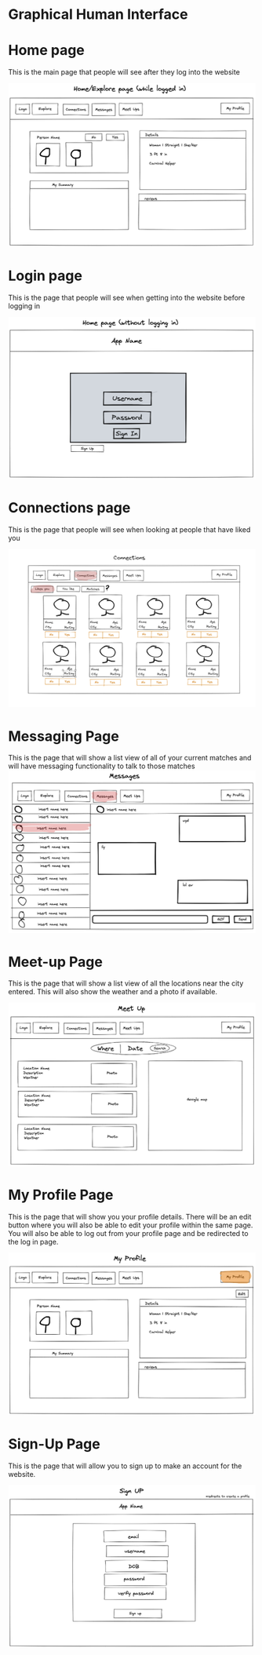 # Graphical Human Interface

# Home page
This is the main page that people will see after they log into the website

![home page](wireframes/home-explore-page.png)

# Login page
This is the page that people will see when getting into the website before logging in

![Login page](wireframes/home-page.png)

# Connections page
This is the page that people will see when looking at people that have liked you

![Connection page](wireframes/connections-page.png)

# Messaging Page
This is the page that will show a list view of all of your current matches and will have messaging functionality to talk to those matches
![Messaging Page](wireframes/messages-page.png) 

# Meet-up Page 
This is the page that will show a list view of all the locations near the city entered. This will also show the weather and a photo if available. 

![Meet Up Page](wireframes/meet-up-page.png)

# My Profile Page 
This is the page that will show you your profile details. There will be an edit button where you will also be able to edit your profile within the same page. You will also be able to log out from your profile page and be redirected to the log in page. 

![My Profile Page](wireframes/my-profile.png)

# Sign-Up Page
This is the page that will allow you to sign up to make an account for the website. 

![My Sign-Up Page](wireframes/sign-up.png)